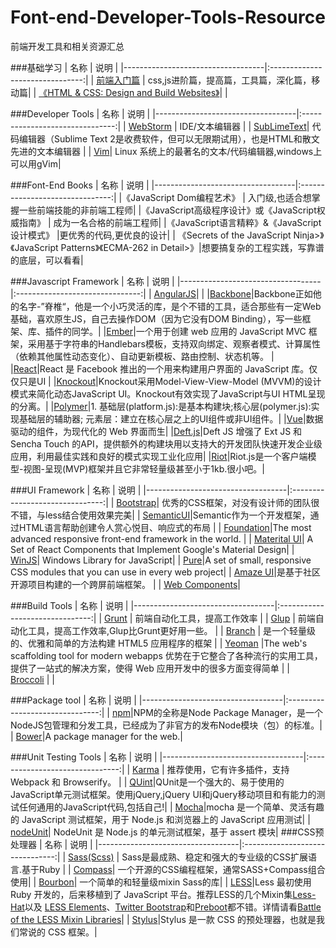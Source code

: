 # Font-end-Developer-Tools-Resource
前端开发工具和相关资源汇总

###基础学习
|             名称                  |                 说明            |
|-----------------------------------|:-------------------------------:|
|  [前端入门篇](http://www.cnblogs.com/jikey/p/3613082.html)   | css,js进阶篇，提高篇，工具篇，深化篇，移动篇|
|  [《HTML & CSS: Design and Build Websites》]()|  |

###Developer Tools
|             名称                  |                 说明            |
|-----------------------------------|:-------------------------------:|
|   [WebStorm](http://www.jetbrains.com/webstorm/) |    IDE/文本编辑器   |
|   [SubLimeText](http://www.sublimetext.com/)| 代码编辑器（Sublime Text 2是收费软件，但可以无限期试用），也是HTML和散文先进的文本编辑器 |
|   [Vim](http://www.vim.org/)| Linux 系统上的最著名的文本/代码编辑器,windows上可以用gVim|

###Font-End Books
|             名称                  |                 说明            |
|-----------------------------------|:-------------------------------:|
|《JavaScript Dom编程艺术》 | 入门级,也适合想掌握一些前端技能的非前端工程师|
|《JavaScript高级程序设计》或《JavaScript权威指南》 | 成为一名合格的前端工程师|
|《JavaScript语言精粹》&《JavaScript设计模式》 |更优秀的代码,更优良的设计|
| 《Secrets of the JavaScript Ninja>》《JavaScript Patterns》《ECMA-262 in Detail>》|想要搞复杂的工程实践，写靠谱的底层，可以看看|

###Javascript Framework
|             名称                  |                 说明            |
|-----------------------------------|:-------------------------------:|
| [AngularJS](https://angularjs.org/)|  |
|[Backbone](http://backbonejs.org/#View)|Backbone正如他的名字-”脊椎“，他是一个小巧灵活的库，是个不错的工具，适合那些有一定Web基础，喜欢原生JS，自己去操作DOM（因为它没有DOM Binding），写一些框架、库、插件的同学。|
|[Ember](http://emberjs.com/)|一个用于创建 web 应用的 JavaScript MVC 框架，采用基于字符串的Handlebars模板，支持双向绑定、观察者模式、计算属性（依赖其他属性动态变化）、自动更新模板、路由控制、状态机等。 |
|[React](http://wiki.jikexueyuan.com/project/react/)|React 是 Facebook 推出的一个用来构建用户界面的 JavaScript 库。仅仅只是UI |
|[Knockout](http://www.knockoutjs.com/)|Knockout采用Model-View-View-Model (MVVM)的设计模式来简化动态JavaScript UI。Knockout有效实现了JavaScript与UI HTML呈现的分离。|
|[Polymer](https://github.com/Polymer/polymer)|1. 基础层(platform.js):是基本构建块;核心层(polymer.js):实现基础层的辅助器; 元素层：建立在核心层之上的UI组件或非UI组件。|
|[Vue](http://vuejs.org/)|数据驱动的组件，为现代化的 Web 界面而生|
|[Deft.js](http://deftjs.org/)|Deft JS 增强了 Ext JS 和 Sencha Touch 的API，提供额外的构建块用以支持大的开发团队快速开发企业级应用，利用最佳实践和良好的模式实现工业化应用|
|[Riot]()|Riot.js是一个客户端模型-视图-呈现(MVP)框架并且它非常轻量级甚至小于1kb.很小吧。|

###UI Framework
|             名称                  |                 说明            |
|-----------------------------------|:-------------------------------:|
| [Bootstrap](http://www.bootcss.com/)| 优秀的CSS框架，对没有设计师的团队很不错，与less结合使用效果完美|
| [SemanticUI](http://www.semantic-ui.cn/)|Semantic作为一个开发框架，通过HTML语言帮助创建令人赏心悦目、响应式的布局 |
| [Foundation](http://foundation.zurb.com/)|The most advanced responsive front-end framework in the world. |
| [Materital UI](http://www.material-ui.com/#/)| A Set of React Components that Implement Google's Material Design|
| [WinJS](https://github.com/winjs/winjs)| Windows Library for JavaScript|
| [Pure](http://purecss.io/)|A set of small, responsive CSS modules that you can use in every web project|
| [Amaze UI](http://amazeui.org/)|是基于社区开源项目构建的一个跨屏前端框架。 |
| [Web Components](http://webcomponents.org/)|

###Build Tools
|             名称                  |                 说明            |
|-----------------------------------|:-------------------------------:|
| [Grunt](http://www.gruntjs.net/) | 前端自动化工具，提高工作效率 |
| [Glup]() | 前端自动化工具，提高工作效率,Glup比Grunt更好用一些。 |
| [Branch](http://brunch.io/) | 是一个轻量级的、优雅和简单的方法构建 HTML5 应用程序的框架 |
| [Yeoman]() |The web's scaffolding tool for modern webapps 优势在于它整合了各种流行的实用工具，提供了一站式的解决方案，使得 Web 应用开发中的很多方面变得简单 |
| [Broccoli]() |  |


###Package tool
|             名称                  |                 说明            |
|-----------------------------------|:-------------------------------:|
| [npm](https://www.npmjs.com/)|NPM的全称是Node Package Manager，是一个NodeJS包管理和分发工具，已经成为了非官方的发布Node模块（包）的标准。|
| [Bower](http://bower.io/)|A package manager for the web.|

###Unit Testing Tools
|             名称                  |                 说明            |
|-----------------------------------|:-------------------------------:|
| [Karma](http://karma-runner.github.io/0.12/index.html) | 推荐使用，它有许多插件，支持 Webpack 和 Browserify。 |
| [QUint](http://qunitjs.com/)|QUnit是一个强大的、易于使用的JavaScript单元测试框架。使用jQuery,jQuery UI和jQuery移动项目和有能力的测试任何通用的JavaScript代码,包括自己!|
| [Mocha](http://mochajs.org/)|mocha 是一个简单、灵活有趣的 JavaScript 测试框架，用于 Node.js 和浏览器上的 JavaScript 应用测试|
| [nodeUnit](https://github.com/caolan/nodeunit)| NodeUnit 是 Node.js 的单元测试框架，基于 assert 模块|
###CSS预处理器
|             名称                  |                 说明            |
|-----------------------------------|:-------------------------------:|
| [Sass(Scss)](http://sass-lang.com/) |  Sass是最成熟、稳定和强大的专业级的CSS扩展语言.基于Ruby |
| [Compass](http://compass-style.org/)| 一个开源的CSS编程框架，通常SASS+Compass组合使用|
| [Bourbon](http://bourbon.io/)| 一个简单的和轻量级mixin Sass的库|
| [LESS](http://www.lesscss.net/)|Less 最初使用 Ruby 开发的，后来移植到了 JavaScript 平台。推荐LESS的几个Mixin集[Less-Hat](http://lesshat.com/)以及 [LESS Elements](http://lesselements.com/)、[Twitter Bootstrap](http://getbootstrap.com/2.3.2/)和[Preboot](http://getpreboot.com/)都不错。详情请看[Battle of the LESS Mixin Libraries](http://designshack.net/articles/css/battle-of-the-less-mixin-libraries-less-elements-vs-less-hat-vs-bootstrap/)|
| [Stylus](http://learnboost.github.io/stylus/)|Stylus 是一款 CSS 的预处理器，也就是我们常说的 CSS 框架。|

